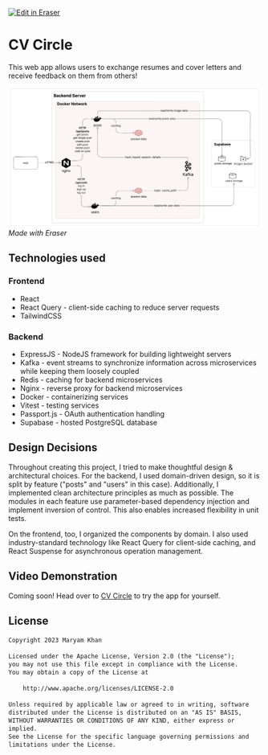 <p><a target="_blank" href="https://app.eraser.io/workspace/eI5y2LS9WNWkJZPiNXvt" id="edit-in-eraser-github-link"><img alt="Edit in Eraser" src="https://firebasestorage.googleapis.com/v0/b/second-petal-295822.appspot.com/o/images%2Fgithub%2FOpen%20in%20Eraser.svg?alt=media&amp;token=968381c8-a7e7-472a-8ed6-4a6626da5501"></a></p>

# CV Circle

This web app allows users to exchange resumes and cover letters and receive feedback on them from others!

![Architectural Diagram](architectural-diagram.png "Architectural Diagram")
_Made with Eraser_

## Technologies used

### Frontend

- React
- React Query - client-side caching to reduce server requests
- TailwindCSS

### Backend

- ExpressJS - NodeJS framework for building lightweight servers
- Kafka - event streams to synchronize information across microservices while keeping them loosely coupled
- Redis - caching for backend microservices
- Nginx - reverse proxy for backend microservices
- Docker - containerizing services
- Vitest - testing services
- Passport.js - OAuth authentication handling
- Supabase - hosted PostgreSQL database

## Design Decisions

Throughout creating this project, I tried to make thoughtful design & architectural choices. For the backend, I used domain-driven design, so it is split by feature ("posts" and "users" in this case). Additionally, I implemented clean architecture principles as much as possible. The modules in each feature use parameter-based dependency injection and implement inversion of control. This also enables increased flexibility in unit tests.

On the frontend, too, I organized the components by domain. I also used industry-standard technology like React Query for client-side caching, and React Suspense for asynchronous operation management.

## Video Demonstration

Coming soon! Head over to [CV Circle](https://www.cv-circle.onrender.com) to try the app for yourself.

## License

```
Copyright 2023 Maryam Khan

Licensed under the Apache License, Version 2.0 (the "License");
you may not use this file except in compliance with the License.
You may obtain a copy of the License at

    http://www.apache.org/licenses/LICENSE-2.0

Unless required by applicable law or agreed to in writing, software
distributed under the License is distributed on an "AS IS" BASIS,
WITHOUT WARRANTIES OR CONDITIONS OF ANY KIND, either express or implied.
See the License for the specific language governing permissions and
limitations under the License.
```

<!--- Eraser file: https://app.eraser.io/workspace/eI5y2LS9WNWkJZPiNXvt --->
